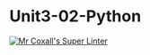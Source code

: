 # Unit3-02-Python
[![Mr Coxall's Super Linter](https://github.com/ICS3UC-Programming-ChanellaK/Unit3-02-Python/workflows/Mr%20Coxall's%20Super%20Linter/badge.svg)](https://github.com/ICS3UC-Programming-ChanellaK/Unit3-02-Python/actions/)
